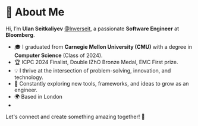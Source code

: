 # 👋 About Me

Hi, I’m **Ulan Seitkaliyev** [@Inverseit](https://github.com/Inverseit), a passionate **Software Engineer** at **Bloomberg**.

- 🎓 I graduated from **Carnegie Mellon University (CMU)** with a degree in **Computer Science** (Class of 2024).
- 🏆 ICPC 2024 Finalist, Double IZhO Bronze Medal, EMC First prize.
- 💡 I thrive at the intersection of problem-solving, innovation, and technology.  
- 🌱 Constantly exploring new tools, frameworks, and ideas to grow as an engineer.  
- 🌍 Based in London
- 
Let's connect and create something amazing together! 🚀
